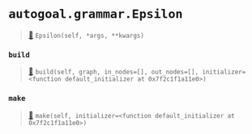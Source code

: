 # `autogoal.grammar.Epsilon`

> [📝](https://github.com/autogal/autogoal/blob/main/autogoal/grammar/_graph.py#L231)
> `Epsilon(self, *args, **kwargs)`

### `build`

> [📝](https://github.com/autogoal/autogoal/blob/main/autogoal/grammar/_graph.py#L232)
> `build(self, graph, in_nodes=[], out_nodes=[], initializer=<function default_initializer at 0x7f2c1f1a11e0>)`

### `make`

> [📝](https://github.com/autogoal/autogoal/blob/main/autogoal/grammar/_graph.py#L161)
> `make(self, initializer=<function default_initializer at 0x7f2c1f1a11e0>)`


